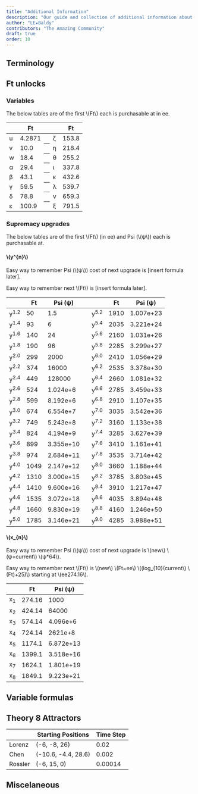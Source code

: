 ```yaml
---
title: "Additional Information"
description: "Our guide and collection of additional information about the game and the guide."
author: "LE★Baldy"
contributors: "The Amazing Community"
draft: true
order: 10
---
```


## Terminology

## Ft unlocks

### Variables

The below tables are of the first \\(Ft\\) each is purchasable at in ee.

<table class="newwords">
  <thead>
    <tr>
        <th class="invisible"></th>
        <th>Ft</th>
        <th class="invisible"></th>
        <th class="invisible"></th>
        <th>Ft</th>
    </tr>
  </thead>
  <tbody>
    <tr>
        <td class="leftHeader">u</td>
        <td>4.2871</td>
        <th class="invisible"></th>
        <td class="leftHeader">ζ</td>
        <td>153.8</td>
    </tr>
    <tr>
        <td class="leftHeader">v</td>
        <td>10.0</td>
        <th class="invisible"></th>
        <td class="leftHeader">η</td>
        <td>218.4</td>
    </tr>
    <tr>
        <td class="leftHeader">w</td>
        <td>18.4</td>
        <th class="invisible"></th>
        <td class="leftHeader">θ</td>
        <td>255.2</td>
    </tr>
    <tr>
        <td class="leftHeader">α</td>
        <td>29.4</td>
        <th class="invisible"></th>
        <td class="leftHeader">ι</td>
        <td>337.8</td>
    </tr>
    <tr>
        <td class="leftHeader">β</td>
        <td>43.1</td>
        <th class="invisible"></th>
        <td class="leftHeader">κ</td>
        <td>432.6</td>
    </tr>
    <tr>
        <td class="leftHeader">γ</td>
        <td>59.5</td>
        <th class="invisible"></th>
        <td class="leftHeader">λ</td>
        <td>539.7</td>
    </tr>
    <tr>
        <td class="leftHeader">δ</td>
        <td>78.8</td>
        <th class="invisible"></th>
        <td class="leftHeader">ν</td>
        <td>659.3</td>
    </tr>
    <tr>
        <td class="leftHeader">ε</td>
        <td>100.9</td>
        <th class="invisible"></th>
        <td class="leftHeader">ξ</td>
        <td>791.5</td>
    </tr>
  </tbody>
</table>

### Supremacy upgrades

The below tables are of the first \\(Ft\\) (in ee) and Psi (\\(ψ\\)) each is purchasable at.

####

#### \\(y^{n}\\)

Easy way to remember Psi (\\(ψ\\)) cost of next upgrade is [insert formula later].

Easy way to remember next \\(Ft\\) is [insert formula later].

<table class="newwords">
  <thead>
    <tr>
        <th class="invisible"></th>
        <th>Ft</th>
        <th>Psi (ψ)</th>
        <th class="invisible"></th>
        <th class="invisible"></th>
        <th>Ft</th>
        <th>Psi (ψ)</th>
    </tr>
  </thead>
  <tbody>
    <tr>
        <td class="leftHeader">y<sup>1.2</sup></td>
        <td>50</td>
        <td>1.5</td>
        <td class="invisible"></td>
        <td class="leftHeader">y<sup>5.2</sup></td>
        <td>1910</td>
        <td>1.007e+23</td>
    </tr>
    <tr>
        <td class="leftHeader">y<sup>1.4</sup></td>
        <td>93</td>
        <td>6</td>
        <td class="invisible"></td>
        <td class="leftHeader">y<sup>5.4</sup></td>
        <td>2035</td>
        <td>3.221e+24</td>
    </tr>
    <tr>
        <td class="leftHeader">y<sup>1.6</sup></td>
        <td>140</td>
        <td>24</td>
        <td class="invisible"></td>
        <td class="leftHeader">y<sup>5.6</sup></td>
        <td>2160</td>
        <td>1.031e+26</td>
    </tr>
    <tr>
        <td class="leftHeader">y<sup>1.8</sup></td>
        <td>190</td>
        <td>96</td>
        <td class="invisible"></td>
        <td class="leftHeader">y<sup>5.8</sup></td>
        <td>2285</td>
        <td>3.299e+27</td>
    </tr>
    <tr>
        <td class="leftHeader">y<sup>2.0</sup></td>
        <td>299</td>
        <td>2000</td>
        <td class="invisible"></td>
        <td class="leftHeader">y<sup>6.0</sup></td>
        <td>2410</td>
        <td>1.056e+29</td>
    </tr>
    <tr>
        <td class="leftHeader">y<sup>2.2</sup></td>
        <td>374</td>
        <td>16000</td>
        <td class="invisible"></td>
        <td class="leftHeader">y<sup>6.2</sup></td>
        <td>2535</td>
        <td>3.378e+30</td>
    </tr>
    <tr>
        <td class="leftHeader">y<sup>2.4</sup></td>
        <td>449</td>
        <td>128000</td>
        <td class="invisible"></td>
        <td class="leftHeader">y<sup>6.4</sup></td>
        <td>2660</td>
        <td>1.081e+32</td>
    </tr>
    <tr>
        <td class="leftHeader">y<sup>2.6</sup></td>
        <td>524</td>
        <td>1.024e+6</td>
        <td class="invisible"></td>
        <td class="leftHeader">y<sup>6.6</sup></td>
        <td>2785</td>
        <td>3.459e+33</td>
    </tr>
    <tr>
        <td class="leftHeader">y<sup>2.8</sup></td>
        <td>599</td>
        <td>8.192e+6</td>
        <td class="invisible"></td>
        <td class="leftHeader">y<sup>6.8</sup></td>
        <td>2910</td>
        <td>1.107e+35</td>
    </tr>
    <tr>
        <td class="leftHeader">y<sup>3.0</sup></td>
        <td>674</td>
        <td>6.554e+7</td>
        <td class="invisible"></td>
        <td class="leftHeader">y<sup>7.0</sup></td>
        <td>3035</td>
        <td>3.542e+36</td>
    </tr>
    <tr>
        <td class="leftHeader">y<sup>3.2</sup></td>
        <td>749</td>
        <td>5.243e+8</td>
        <td class="invisible"></td>
        <td class="leftHeader">y<sup>7.2</sup></td>
        <td>3160</td>
        <td>1.133e+38</td>
    </tr>
    <tr>
        <td class="leftHeader">y<sup>3.4</sup></td>
        <td>824</td>
        <td>4.194e+9</td>
        <td class="invisible"></td>
        <td class="leftHeader">y<sup>7.4</sup></td>
        <td>3285</td>
        <td>3.627e+39</td>
    </tr>
    <tr>
        <td class="leftHeader">y<sup>3.6</sup></td>
        <td>899</td>
        <td>3.355e+10</td>
        <td class="invisible"></td>
        <td class="leftHeader">y<sup>7.6</sup></td>
        <td>3410</td>
        <td>1.161e+41</td>
    </tr>
    <tr>
        <td class="leftHeader">y<sup>3.8</sup></td>
        <td>974</td>
        <td>2.684e+11</td>
        <td class="invisible"></td>
        <td class="leftHeader">y<sup>7.8</sup></td>
        <td>3535</td>
        <td>3.714e+42</td>
    </tr>
    <tr>
        <td class="leftHeader">y<sup>4.0</sup></td>
        <td>1049</td>
        <td>2.147e+12</td>
        <td class="invisible"></td>
        <td class="leftHeader">y<sup>8.0</sup></td>
        <td>3660</td>
        <td>1.188e+44</td>
    </tr>
    <tr>
        <td class="leftHeader">y<sup>4.2</sup></td>
        <td>1310</td>
        <td>3.000e+15</td>
        <td class="invisible"></td>
        <td class="leftHeader">y<sup>8.2</sup></td>
        <td>3785</td>
        <td>3.803e+45</td>
    </tr>
    <tr>
        <td class="leftHeader">y<sup>4.4</sup></td>
        <td>1410</td>
        <td>9.600e+16</td>
        <td class="invisible"></td>
        <td class="leftHeader">y<sup>8.4</sup></td>
        <td>3910</td>
        <td>1.217e+47</td>
    </tr>
    <tr>
        <td class="leftHeader">y<sup>4.6</sup></td>
        <td>1535</td>
        <td>3.072e+18</td>
        <td class="invisible"></td>
        <td class="leftHeader">y<sup>8.6</sup></td>
        <td>4035</td>
        <td>3.894e+48</td>
    </tr>
    <tr>
        <td class="leftHeader">y<sup>4.8</sup></td>
        <td>1660</td>
        <td>9.830e+19</td>
        <td class="invisible"></td>
        <td class="leftHeader">y<sup>8.8</sup></td>
        <td>4160</td>
        <td>1.246e+50</td>
    </tr>
    <tr>
        <td class="leftHeader">y<sup>5.0</sup></td>
        <td>1785</td>
        <td>3.146e+21</td>
        <td class="invisible"></td>
        <td class="leftHeader">y<sup>9.0</sup></td>
        <td>4285</td>
        <td>3.988e+51</td>
    </tr>
  </tbody>
</table>

#### \\(x_{n}\\)

Easy way to remember Psi (\\(ψ\\)) cost of next upgrade is \\(new\\) \\(ψ=current\\) \\(ψ*64\\).

Easy way to remember next \\(Ft\\) is \\(new\\) \\(Ft=ee\\) \\((log_{10}(current\\) \\(Ft)+25)\\) starting at \\(ee274.16\\).

<table class="newwords">
  <thead>
    <tr>
        <th class="invisible"></th>
        <th>Ft</th>
        <th>Psi (ψ)</th>
    </tr>
  </thead>
  <tbody>
    <tr>
        <td class="leftHeader">x<sub>1</sub></td>
        <td>274.16</td>
        <td>1000</td>
    </tr>
    <tr>
        <td class="leftHeader">x<sub>2</sub></td>
        <td>424.14</td>
        <td>64000</td>
    </tr>
    <tr>
        <td class="leftHeader">x<sub>3</sub></td>
        <td>574.14</td>
        <td>4.096e+6</td>
    </tr>
    <tr>
        <td class="leftHeader">x<sub>4</sub></td>
        <td>724.14</td>
        <td>2621e+8</td>
    </tr>
    <tr>
        <td class="leftHeader">x<sub>5</sub></td>
        <td>1174.1</td>
        <td>6.872e+13</td>
    </tr>
    <tr>
        <td class="leftHeader">x<sub>6</sub></td>
        <td>1399.1</td>
        <td>3.518e+16</td>
    </tr>
    <tr>
        <td class="leftHeader">x<sub>7</sub></td>
        <td>1624.1</td>
        <td>1.801e+19</td>
    </tr>
    <tr>
        <td class="leftHeader">x<sub>8</sub></td>
        <td>1849.1</td>
        <td>9.223e+21</td>
    </tr>
  </tbody>
</table>

## Variable formulas

## Theory 8 Attractors

<table class="newwords">
   <thead>
      <tr>
         <th class="invisible"></th>
         <th>Starting Positions</th>
         <th>Time Step</th>
      </tr>
   </thead>
   <tbody>
      <tr>
         <td class="leftHeader">Lorenz</td>
         <td>(-6, -8, 26)</td>
         <td>0.02</td>
      </tr>
      <tr>
         <td class="leftHeader">Chen</td>
         <td>(-10.6, -4.4, 28.6)</td>
         <td>0.002</td>
      </tr>
      <tr>
         <td class="leftHeader">Rossler</td>
         <td>(-6, 15, 0)</td>
         <td>0.00014</td>
      </tr>
   </tbody>
</table>

## Miscelaneous
